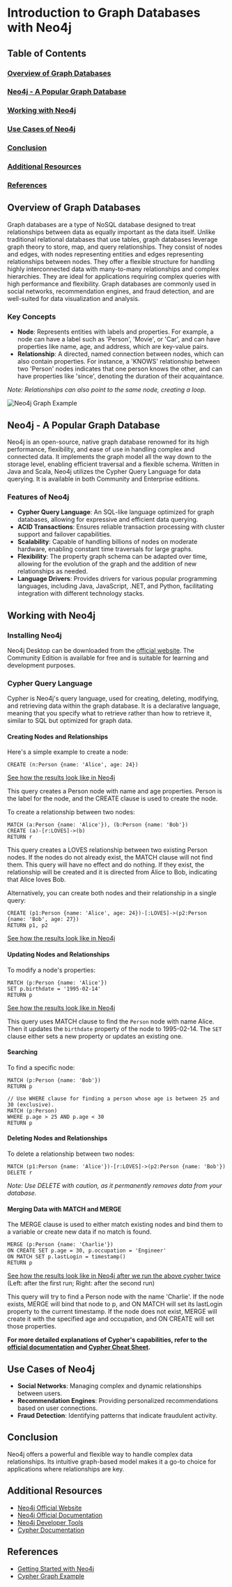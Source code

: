 # Introduction to Graph Databases with Neo4j

## Table of Contents
### [Overview of Graph Databases](#overview-of-graph-databases-1)
### [Neo4j - A Popular Graph Database](#neo4j---a-popular-graph-database-1)
### [Working with Neo4j](#working-with-neo4j-1)
### [Use Cases of Neo4j](#use-cases-of-neo4j-1)
### [Conclusion](#conclusion-1)
### [Additional Resources](#additional-resources-1)
### [References](#references-1)

## Overview of Graph Databases
Graph databases are a type of NoSQL database designed to treat relationships between data as equally important as the data itself. Unlike traditional relational databases that use tables, graph databases leverage graph theory to store, map, and query relationships. They consist of nodes and edges, with nodes representing entities and edges representing relationships between nodes. They offer a flexible structure for handling highly interconnected data with many-to-many relationships and complex hierarchies. They are ideal for applications requiring complex queries with high performance and flexibility. Graph databases are commonly used in social networks, recommendation engines, and fraud detection, and are well-suited for data visualization and analysis.

### Key Concepts
- **Node**: Represents entities with labels and properties. For example, a node can have a label such as 'Person', 'Movie', or 'Car', and can have properties like name, age, and address, which are key-value pairs.
- **Relationship**: A directed, named connection between nodes, which can also contain properties. For instance, a 'KNOWS' relationship between two 'Person' nodes indicates that one person knows the other, and can have properties like 'since', denoting the duration of their acquaintance.

_Note: Relationships can also point to the same node, creating a loop._

![Neo4j Graph Example](https://neo4j.com/docs/getting-started/_images/people-technologies-graph-arr.svg "Example of a Neo4j Graph")

## Neo4j - A Popular Graph Database
Neo4j is an open-source, native graph database renowned for its high performance, flexibility, and ease of use in handling complex and connected data. It implements the graph model all the way down to the storage level, enabling efficient traversal and a flexible schema. Written in Java and Scala, Neo4j utilizes the Cypher Query Language for data querying. It is available in both Community and Enterprise editions.

### Features of Neo4j
- **Cypher Query Language**: An SQL-like language optimized for graph databases, allowing for expressive and efficient data querying.
- **ACID Transactions**: Ensures reliable transaction processing with cluster support and failover capabilities.
- **Scalability**: Capable of handling billions of nodes on moderate hardware, enabling constant time traversals for large graphs.
- **Flexibility**: The property graph schema can be adapted over time, allowing for the evolution of the graph and the addition of new relationships as needed.
- **Language Drivers**: Provides drivers for various popular programming languages, including Java, JavaScript, .NET, and Python, facilitating integration with different technology stacks.

## Working with Neo4j
### Installing Neo4j
Neo4j Desktop can be downloaded from the [official website](https://neo4j.com/download/). The Community Edition is available for free and is suitable for learning and development purposes.

### Cypher Query Language
Cypher is Neo4j's query language, used for creating, deleting, modifying, and retrieving data within the graph database. It is a declarative language, meaning that you specify what to retrieve rather than how to retrieve it, similar to SQL but optimized for graph data.

#### Creating Nodes and Relationships

Here's a simple example to create a node:

```cypher
CREATE (n:Person {name: 'Alice', age: 24})
```
[See how the results look like in Neo4j](https://i.imgur.com/AnWd4Oh.png)

This query creates a Person node with name and age properties. Person is the label for the node, and the CREATE clause is used to create the node.

To create a relationship between two nodes:

```cypher
MATCH (a:Person {name: 'Alice'}), (b:Person {name: 'Bob'})
CREATE (a)-[r:LOVES]->(b)
RETURN r
```

This query creates a LOVES relationship between two existing Person nodes. If the nodes do not already exist, the MATCH clause will not find them. This query will have no effect and do nothing. If they exist, the relationship will be created and it is directed from Alice to Bob, indicating that Alice loves Bob.

Alternatively, you can create both nodes and their relationship in a single query:

```cypher
CREATE (p1:Person {name: 'Alice', age: 24})-[:LOVES]->(p2:Person {name: 'Bob', age: 27})
RETURN p1, p2
```

[See how the results look like in Neo4j](https://i.imgur.com/6vfDR34.png)

#### Updating Nodes and Relationships

To modify a node's properties:

```cypher
MATCH (p:Person {name: 'Alice'})
SET p.birthdate = '1995-02-14'
RETURN p
```
[See how the results look like in Neo4j](https://i.imgur.com/Q2gbald.png)

This query uses MATCH clause to find the `Person` node with name Alice. Then it updates the `birthdate` property of the node to 1995-02-14. The `SET` clause either sets a new property or updates an existing one.

#### Searching

To find a specific node:

```cypher
MATCH (p:Person {name: 'Bob'})
RETURN p

// Use WHERE clause for finding a person whose age is between 25 and 30 (exclusive).
MATCH (p:Person)
WHERE p.age > 25 AND p.age < 30
RETURN p
```

#### Deleting Nodes and Relationships

To delete a relationship between two nodes:

```cypher
MATCH (p1:Person {name: 'Alice'})-[r:LOVES]->(p2:Person {name: 'Bob'})
DELETE r
```
_Note: Use DELETE with caution, as it permanently removes data from your database._

#### Merging Data with MATCH and MERGE
The MERGE clause is used to either match existing nodes and bind them to a variable or create new data if no match is found.

```cypher
MERGE (p:Person {name: 'Charlie'})
ON CREATE SET p.age = 30, p.occupation = 'Engineer'
ON MATCH SET p.lastLogin = timestamp()
RETURN p
```

[See how the results look like in Neo4j after we run the above cypher twice](https://i.imgur.com/7UbNWto.png) (Left: after the first run; Right: after the second run)

This query will try to find a Person node with the name 'Charlie'. If the node exists, MERGE will bind that node to p, and ON MATCH will set its lastLogin property to the current timestamp. If the node does not exist, MERGE will create it with the specified age and occupation, and ON CREATE will set those properties.

**For more detailed explanations of Cypher's capabilities, refer to the [official documentation](https://neo4j.com/docs/cypher-manual/current/clauses/create/) and [Cypher Cheat Sheet](https://neo4j.com/docs/cypher-refcard/current/).**

## Use Cases of Neo4j
- **Social Networks**: Managing complex and dynamic relationships between users.
- **Recommendation Engines**: Providing personalized recommendations based on user connections.
- **Fraud Detection**: Identifying patterns that indicate fraudulent activity.

## Conclusion
Neo4j offers a powerful and flexible way to handle complex data relationships. Its intuitive graph-based model makes it a go-to choice for applications where relationships are key.

## Additional Resources
- [Neo4j Official Website](https://neo4j.com/)
- [Neo4j Official Documentation](https://neo4j.com/docs/)
- [Neo4j Developer Tools](https://neo4j.com/product/developer-tools/?utm_medium=PaidSearch&utm_source=google&utm_campaign=GDB&utm_content=AMS-X-Conversion-GDB-Text&utm_term=neo4j&gclid=CjwKCAiAvJarBhA1EiwAGgZl0OGjp81BEHYEB6RcTOGCJ0KmM0rPmvhK-q0rUkjDwJ4Sk9gAkzMOwxoC85oQAvD_BwE)
- [Cypher Documentation](https://neo4j.com/docs/cypher-manual/current/)

## References
- [Getting Started with Neo4j](https://neo4j.com/docs/getting-started/get-started-with-neo4j/graph-database/)
- [Cypher Graph Example](https://neo4j.com/docs/getting-started/cypher-intro/updating/)
